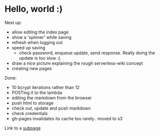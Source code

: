# Hello, world :)

Next up:

* allow editing the index page
* show a 'spinner' while saving
* refresh when logging out
* speed up saving
	* check password, enqueue update, send response. Really doing the update is too slow :(.
* draw a nice picture explaining the rough serverless-wiki concept
* creating new pages

Done:

* 10 bcrypt iterations rather than 12
* POSTing it to the lambda
* editing the markdown from the browser 
* push html to storage
* check out, update and push markdown
* check credentials
* gh-pages invalidates its cache too rarely.. moved to s3

Link to a [subpage](sub_page.html)
